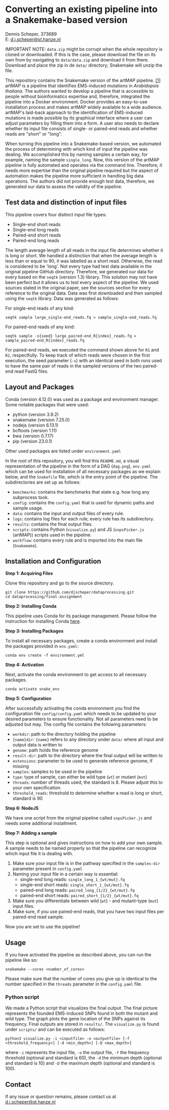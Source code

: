 # Converting an existing pipeline into a Snakemake-based version
Dennis Scheper, 373689</br>
E: d.j.scheper@st.hanze.nl

IMPORTANT NOTE: `data.zip` might be corrupt when the whole repository is cloned or downloaded. If this is the case, please download the file on its own from by navigating to `data/data.zip` and download it from there. Download and place the zip in de `data/` directory; Snakemake will unzip the file.

This repository contains the Snakemake version of the artMAP pipeline. [[1]][artmap] artMAP is a pipeline that identifies EMS-induced mutations in _Arabidopsis thaliana_. The authors wanted to develop a pipeline that is accessible to people without bioinformatics expertise and, therefore, integrated the pipeline into a Docker environment. Docker provides an easy-to-use installation process and makes artMAP widely available to a wide audience. artMAP's laid-back approach to the identification of EMS-induced mutations is made possible by its graphical interface where a user can adjust parameters by filling them into a form. A user also needs to declare whether its input file consists of single- or paired-end reads and whether reads are "short" or "long".

When turning this pipeline into a Snakemake-based version, we automated the process of determining with which kind of input the pipeline was dealing. We accomplished this by naming samples a certain way, for example, naming the sample `single_long`. Now, this version of the artMAP pipeline is fully automated and operates via the command line. Therefore, it needs more expertise than the original pipeline required but the aspect of automation makes the pipeline more sufficient in handling big data operations. The authors did not provide enough test data, therefore, we generated our data to assess the validity of the pipeline.

## Test data and distinction of input files
This pipeline covers four distinct input file types:

* Single-end short reads
* Single-end long reads
* Paired-end short reads
* Paired-end long reads

The length average length of all reads in the input file determines whether it is long or short. We handled a distinction that when the average length is less than or equal to 90, it was labelled as a short read. Otherwise, the read is considered to be 'long'. Not every type had test data available in the original pipeline GitHub directory. Therefore, we generated our data for every based on the `seqtk` (version 1.3) library. This solution may not have been perfect but it allows us to test every aspect of the pipeline. We used sources stated in the original paper, see the sources section for every reference to the original data. Data was first downloaded and then sampled using the `seqtk` library. Data was generated as follows:

For single-end reads of any kind:

```{bash}
seqtk sample large_single-end_reads.fq > sample_single-end_reads.fq
```

For paired-end reads of any kind:

```{bash}
seqtk sample -s{seed} large_paired-end_R{index}_reads.fq > sample_paired-end_R{index}_reads.fq
```

For paired-end reads, we executed the command shown above for `R1` and `R2`, respectfully. To keep track of which reads were chosen in the first execution, the seed parameter (`-s`) with an identical seed in both runs used to have the same pair of reads in the sampled versions of the two paired-end read FastQ files.

## Layout and Packages
Conda (version 4.12.0) was used as a package and environment manager. Some notable packages that were used:
- python (version 3.9.2)
- snakemake (version 7.25.0)
- nodejs (version 6.13.1)
- bcftools (version 1.11)
- bwa (version 0.7.17)
- pip (version 23.0.1)

Other used packages are listed under `environment.yaml`

In the root of this repository, you will find this `README.md`, a visual representation of the pipeline in the form of a DAG (`dag.png`), `env.yaml` which can be used for installation of all necessary packages as we explain below, and the `Snakefile` file, which is the entry point of the pipeline. The subdirectories are set up as follows:
- `benchmarks`: contains the benchmarks that state e.g. how long any subprocess took.
- `config`: contains the `config.yaml` that is used for dynamic paths and sample usage.
- `data`: contains the input and output files of every rule.
- `logs`: contains log files for each rule; every rule has its subdirectory.
- `results`: contains the final output files.
- `scripts`: contains Python (`visualize.py`) and JS (`snpsPicker.js` (artMAP)) scripts used in the pipeline.
- `workflow`: contains every rule and is imported into the main file (`Snakemake`).

## Installation and Configuration

**Step 1: Acquiring Files**

Clone this repository and go to the source directory.

```{bash}
git clone https://github.com/djscheper/dataprocessing.git
cd dataprocessing/final-assignment
```

**Step 2: Installing Conda**

This pipeline uses Conda for its package management. Please follow the instruction for installing Conda [here][conda-install].

**Step 3: Installing Packages**

To install all necessary packages, create a conda environment and install the packages provided in `env.yaml`:

```{bash}
conda env create -f environment.yml
```

**Step 4: Activation**

Next, activate the conda environment to get access to all necessary packages.

```
conda activate snake_env
```

**Step 5: Configuration**

After successfully activating the conda environment you find the configuration file `config/config.yaml` which needs to be updated to your desired parameters to ensure functionality. Not all parameters need to be adjusted but may. The config file contains the following parameters:
- `workdir`: path to the directory holding the pipeline
- `{name}dir`: `{name}` refers to any directory under `data/` where all input and output data is written to
- `genome`: path holds the reference genome 
- `result-dir`: path to the directory where the final output will be written to
- `extensions`: parameter to be used to generate reference genome, if missing
- `samples`: samples to be used in the pipeline
- `type`: type of sample, can either be wild type (`wt`) or mutant (`mut`)
- `threads`: number of threads used, the standard is 8. Please adjust this to your own specification.
 - `threshold_reads`: threshold to determine whether a read is long or short, standard is 90

**Step 6: NodeJS**

We have one script from the original pipeline called `snpsPicker.js` and needs some additional installment.

**Step 7: Adding a sample**

This step is optional and gives instructions on how to add your own sample. A sample needs to be named properly so that the pipeline can recognize which input file it is dealing with. 
1. Make sure your input file is in the pathway specified in the `samples-dir` parameter present in `config.yaml`
2. Naming your input file in a certain way is essential:
    * single-end long reads: `single_long_1_{wt/mut}.fq`
    * single-end short reads: `single_short_1_{wt/mut}.fq`
    * paired-end long reads: `paired_long_{1/2}_{wt/mut}.fq`
    * paired-end short reads: `paired_short_{1/2}_{wt/mut}.fq`
3. Make sure you differentiate between wild (`wt`) - and mutant-type (`mut`) input files.
4. Make sure, if you use paired-end reads, that you have two input files per paired-end read sample.

Now you are set to use the pipeline!

## Usage
If you have activated the pipeline as described above, you can run the pipeline like so:

```{bash}
snakemake --cores <number_of_cores>
```

Please make sure that the number of cores you give up is identical to the number specified in the `threads` parameter in the `config.yaml` file.

### Python script
We made a Python script that visualizes the final output. The final picture represents the founded EMS-induced SNPs found in both the mutant and wild type. The graph plots the gene location of the SNPs against its frequency. Final outputs are stored in `results/`. The `visualize.py` is found under `scripts/` and can be executed as follows:

```{python}
python3 visualize.py -i <inputfile> -o <outputfile> [-f <threshold_frequency>] [-d <min_depth>] [-D <max_depth>]
```

where `-i` represents the input file, `-o` the output file, `-f` the frequency threshold (optional and standard is 60), the `-d` the minimum depth (optional and standard is 10) and `-D` the maximum depth (optional and standard is 100).

## Contact
If any issue or question remains, please contact us at [d.j.scheper@st.hanze.nl](mailto:d.j.scheper@st.hanze.nl)

[artmap]:https://github.com/RihaLab/artMAP/tree/master
[conda-install]: https://conda.io/projects/conda/en/latest/user-guide/install/index.html
